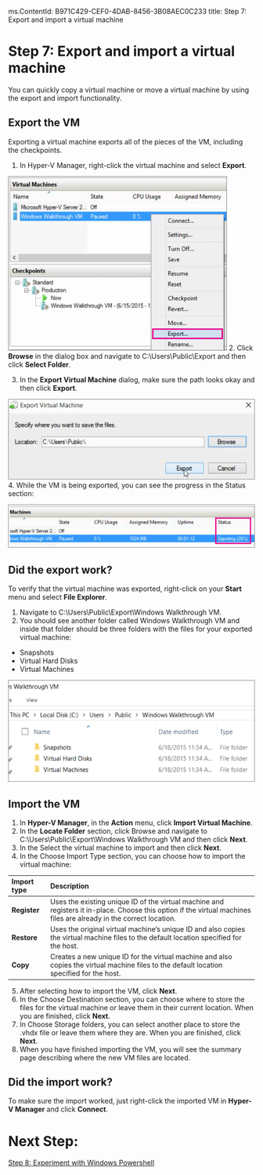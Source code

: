 ms.ContentId: B971C429-CEF0-4DAB-8456-3B08AEC0C233
title: Step 7: Export and import a virtual machine

# Step 7: Export and import a virtual machine #

You can quickly copy a virtual machine or move a virtual machine by using the export and import functionality.

## Export the VM ##

Exporting a virtual machine exports all of the pieces of the VM, including the checkpoints.

1. In Hyper-V Manager, right-click the virtual machine and select **Export**.

  ![](media/select_export1.png)
2. Click **Browse** in the dialog box and navigate to  C:\Users\Public\Export and then click **Select Folder**. 

3. In the **Export Virtual Machine** dialog, make sure the path looks okay and then click **Export**.

  ![](media/click_export.png)
4. While the VM is being exported, you can see the progress in the Status section:

  ![](media/export_progress.png) 

## Did the export work? ##

To verify that the virtual machine was exported, right-click on your **Start** menu and select **File Explorer**.
1. Navigate to C:\Users\Public\Export\Windows Walkthrough VM.
2. You should see another folder called Windows Walkthrough VM and inside that folder should be three folders with the files for your exported virtual machine:
 - Snapshots
 - Virtual Hard Disks
 - Virtual Machines 
 
  ![](media/export_confirm.png)

## Import the VM ##
1. In **Hyper-V Manager**, in the **Action** menu, click **Import Virtual Machine**.
2. In the **Locate Folder** section, click Browse and navigate to C:\Users\Public\Export\Windows Walkthrough VM  and then click **Next**.
3. In the Select the virtual machine to import and then click **Next**.
4. In the Choose Import Type section, you can choose how to import the virtual machine:

| **Import type** | **Description** |
|:-----|:-----|
| **Register** | Uses the existing unique ID of the virtual machine and registers it in-place. Choose this option if the virtual machines files are already in the correct location. |
| **Restore** | Uses the original virtual machine’s unique ID and also copies the virtual machine files to the default location specified for the host. |
| **Copy** | Creates a new unique ID for the virtual machine and also copies the virtual machine files to the default location specified for the host. |
5. After selecting how to import the VM, click **Next**.
6. In the Choose Destination section, you can choose where to store the files for the virtual machine or leave them in their current location. When you are finished, click **Next**.
7. In Choose Storage folders, you can select another place to store the .vhdx file or leave them where they are. When you are finished, click **Next**.
8. When you have finished importing the VM, you will see the summary page describing where the new VM files are located.

## Did the import work? ##

To make sure the import worked, just right-click the imported VM in **Hyper-V Manager** and click **Connect**. 

# Next Step: #
[Step 8: Experiment with Windows Powershell](walkthrough_powershell.md)